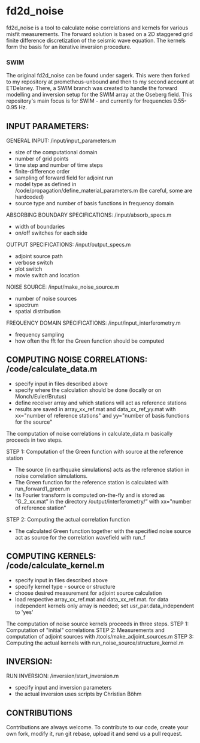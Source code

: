 # fd2d_noise
fd2d_noise is a tool to calculate noise correlations and kernels for various misfit measurements. The forward solution is based on a 2D staggered grid finite difference discretization of the seismic wave equation. The kernels form the basis for an iterative inversion procedure.

### SWIM
The original fd2d_noise can be found under sagerk. This were then forked to my repository at prometheus-unbound and then to my second account at ETDelaney. There, a SWIM branch was created to handle the forward modelling and inversion setup for the SWIM array at the Oseberg field. This repository's main focus is for SWIM - and currently for frequencies 0.55-0.95 Hz.


INPUT PARAMETERS:
---------------------------------------------------------------------------------------
GENERAL INPUT: /input/input_parameters.m
* size of the computational domain
* number of grid points
* time step and number of time steps
* finite-difference order
* sampling of forward field for adjoint run
* model type as defined in /code/propagation/define_material_parameters.m (be careful, some are hardcoded)
* source type and number of basis functions in frequency domain

ABSORBING BOUNDARY SPECIFICATIONS: /input/absorb_specs.m
* width of boundaries
* on/off switches for each side

OUTPUT SPECIFICATIONS: /input/output_specs.m
* adjoint source path
* verbose switch
* plot switch
* movie switch and location

NOISE SOURCE: /input/make_noise_source.m
* number of noise sources
* spectrum
* spatial distribution

FREQUENCY DOMAIN SPECIFICATIONS: /input/input_interferometry.m
* frequency sampling
* how often the fft for the Green function should be computed



COMPUTING NOISE CORRELATIONS: /code/calculate_data.m
---------------------------------------------------------------------------------------
* specify input in files described above
* specify where the calculation should be done (locally or on Monch/Euler/Brutus)
* define receiver array and which stations will act as reference stations
* results are saved in array_xx_ref.mat and data_xx_ref_yy.mat with xx="number of reference stations" and yy="number of basis functions for the source"


The computation of noise correlations in calculate_data.m basically proceeds in two steps.

STEP 1: Computation of the Green function with source at the reference station
* The source (in earthquake simulations) acts as the reference station in noise correlation simulations.
* The Green function for the reference station is calculated with run_forward1_green.m
* Its Fourier transform is computed on-the-fly and is stored as “G_2_xx.mat” in the directory /output/interferometry/“ with xx="number of reference station"

STEP 2: Computing the actual correlation function
* The calculated Green function together with the specified noise source act as source for the correlation wavefield with run_f



COMPUTING KERNELS: /code/calculate_kernel.m
---------------------------------------------------------------------------------------
* specify input in files described above
* specify kernel type - source or structure
* choose desired measurement for adjoint source calculation
* load respective array_xx_ref.mat and data_xx_ref.mat. for data independent kernels only array is needed; set usr_par.data_independent to 'yes'

The computation of noise source kernels proceeds in three steps.
STEP 1: Computation of "initial" correlations
STEP 2: Measurements and computation of adjoint sources with /tools/make_adjoint_sources.m
STEP 3: Computing the actual kernels with run_noise_source/structure_kernel.m



INVERSION:
---------------------------------------------------------------------------------------
RUN INVERSION: /inversion/start_inversion.m
* specify input and inversion parameters
* the actual inversion uses scripts by Christian Böhm



CONTRIBUTIONS
---------------------------------------------------------------------------------------
Contributions are always welcome. To contribute to our code, create your own fork, modify it, run git rebase, upload it and send us a pull request.

